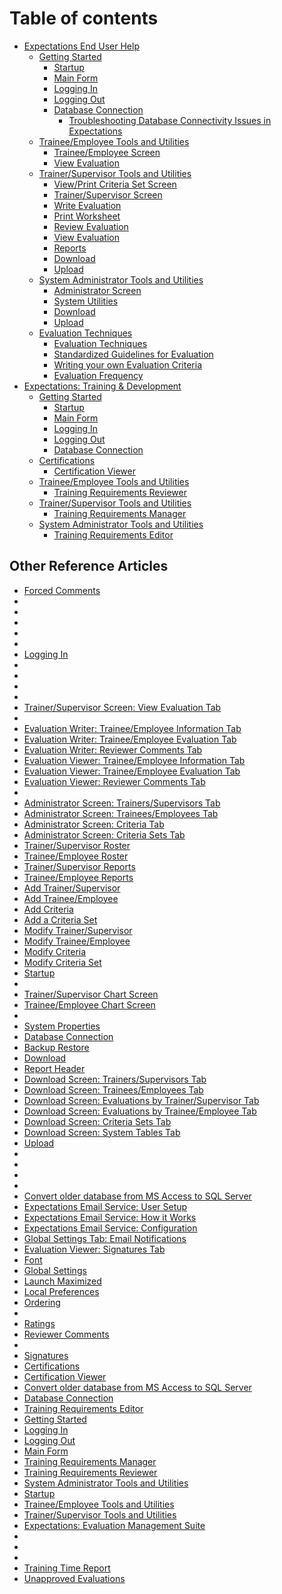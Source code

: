 # Table of contents

* [Expectations End User Help](README.md)
  * [Getting Started](7d0y.md)
    * [Startup](7jjp.md)
    * [Main Form](7jjr.md)
    * [Logging In](7d2o.md)
    * [Logging Out](7d4g.md)
    * [Database Connection](7mnk.md)
      * [Troubleshooting Database Connectivity Issues in Expectations](readme/7d0y/7mnk/troubleshooting-database-connectivity-issues-in-expectations.md)
  * [Trainee/Employee Tools and Utilities](trnetool.md)
    * [Trainee/Employee Screen](trneform.md)
    * [View Evaluation](trneview.md)
  * [Trainer/Supervisor Tools and Utilities](7d10.md)
    * [View/Print Criteria Set Screen](7d4l.md)
    * [Trainer/Supervisor Screen](7d68.md)
    * [Write Evaluation](7d80.md)
    * [Print Worksheet](printwor.md)
    * [Review Evaluation](Review1.md)
    * [View Evaluation](7d85.md)
    * [Reports](7d9s.md)
    * [Download](7mr4.md)
    * [Upload](7po0.md)
  * [System Administrator Tools and Utilities](7d12.md)
    * [Administrator Screen](7df4.md)
    * [System Utilities](7mk0.md)
    * [Download](7mr4.md)
    * [Upload](7po0.md)
  * [Evaluation Techniques](7d14.md)
    * [Evaluation Techniques](7pps.md)
    * [Standardized Guidelines for Evaluation](7prk.md)
    * [Writing your own Evaluation Criteria](7ptc.md)
    * [Evaluation Frequency](7pv4.md)
* [Expectations: Training & Development](traindev.md)
  * [Getting Started](tdgets.md)
    * [Startup](tdstart.md)
    * [Main Form](tdmain.md)
    * [Logging In](tdlin.md)
    * [Logging Out](tdlout.md)
    * [Database Connection](tddbconn.md)
  * [Certifications](tdcert.md)
    * [Certification Viewer](tdcert1.md)
  * [Trainee/Employee Tools and Utilities](tdtrnetool.md)
    * [Training Requirements Reviewer](tdreview.md)
  * [Trainer/Supervisor Tools and Utilities](tdtrnstool.md)
    * [Training Requirements Manager](tdmanage.md)
  * [System Administrator Tools and Utilities](tdsatool.md)
    * [Training Requirements Editor](tdedit.md)

## Other Reference Articles

* [Forced Comments](7crq.md)
*
*
*
*
*
* [Logging In](7d2o.md)
*
*
*
*
* [Trainer/Supervisor Screen: View Evaluation Tab](7d85.md)
*
* [Evaluation Writer: Trainee/Employee Information Tab](7dbk.md)
* [Evaluation Writer: Trainee/Employee Evaluation Tab](7dbp.md)
* [Evaluation Writer: Reviewer Comments Tab](7dbq.md)
* [Evaluation Viewer: Trainee/Employee Information Tab](7ddc.md)
* [Evaluation Viewer: Trainee/Employee Evaluation Tab](7ddh.md)
* [Evaluation Viewer: Reviewer Comments Tab](7ddr.md)
*
* [Administrator Screen: Trainers/Supervisors Tab](7dgw.md)
* [Administrator Screen: Trainees/Employees Tab](7g6o.md)
* [Administrator Screen: Criteria Tab](7g8g.md)
* [Administrator Screen: Criteria Sets Tab](7ga8.md)
* [Trainer/Supervisor Roster](7gc0.md)
* [Trainee/Employee Roster](7gds.md)
* [Trainer/Supervisor Reports](7gfk.md)
* [Trainee/Employee Reports](7ghc.md)
* [Add Trainer/Supervisor](7gj4.md)
* [Add Trainee/Employee](7gkw.md)
* [Add Criteria](7gmo.md)
* [Add a Criteria Set](7jcg.md)
* [Modify Trainer/Supervisor](7je8.md)
* [Modify Trainee/Employee](7jg0.md)
* [Modify Criteria](7jhs.md)
* [Modify Criteria Set](7jjk.md)
* [Startup](7jjp.md)
*
* [Trainer/Supervisor Chart Screen](7jsg.md)
* [Trainee/Employee Chart Screen](7mi8.md)
*
* [System Properties](7mls.md)
* [Database Connection](7mnk.md)
* [Backup Restore](7mpc.md)
* [Download](7mr4.md)
* [Report Header](7mrh.md)
* [Download Screen: Trainers/Supervisors Tab](7msw.md)
* [Download Screen: Trainees/Employees Tab](7muo.md)
* [Download Screen: Evaluations by Trainer/Supervisor Tab](7mwg.md)
* [Download Screen: Evaluations by Trainee/Employee Tab](7my8.md)
* [Download Screen: Criteria Sets Tab](7myd.md)
* [Download Screen: System Tables Tab](7mye.md)
* [Upload](7po0.md)
*
*
*
*
* [Convert older database from MS Access to SQL Server](conv.md)
* [Expectations Email Service: User Setup](emailbuslog.md)
* [Expectations Email Service: How it Works](emailguide.md)
* [Expectations Email Service: Configuration](emailinfra.md)
* [Global Settings Tab: Email Notifications](emailstart.md)
* [Evaluation Viewer: Signatures Tab](evlvwsig.md)
* [Font](font.md)
* [Global Settings](globset.md)
* [Launch Maximized](launchmax.md)
* [Local Preferences](locpref.md)
* [Ordering](ordering.md)
*
* [Ratings](ratings.md)
* [Reviewer Comments](revcom.md)
*
* [Signatures](sig.md)
* [Certifications](tdcert.md)
* [Certification Viewer](tdcert1.md)
* [Convert older database from MS Access to SQL Server](tdconv.md)
* [Database Connection](tddbconn.md)
* [Training Requirements Editor](tdedit.md)
* [Getting Started](tdgets.md)
* [Logging In](tdlin.md)
* [Logging Out](tdlout.md)
* [Main Form](tdmain.md)
* [Training Requirements Manager](tdmanage.md)
* [Training Requirements Reviewer](tdreview.md)
* [System Administrator Tools and Utilities](tdsatool.md)
* [Startup](tdstart.md)
* [Trainee/Employee Tools and Utilities](tdtrnetool.md)
* [Trainer/Supervisor Tools and Utilities](tdtrnstool.md)
* [Expectations: Evaluation Management Suite](traindev.md)
*
*
*
* [Training Time Report](trntimrp.md)
* [Unapproved Evaluations](unapprove.md)
